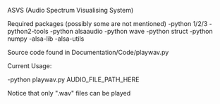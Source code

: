 ASVS (Audio Spectrum Visualising System)



Required packages (possibly some are not mentioned)
-python 1/2/3
-python2-tools
-python alsaaudio
-python wave
-python struct
-python numpy
-alsa-lib
-alsa-utils



Source code found in Documentation/Code/playwav.py



Current Usage:

-python playwav.py    AUDIO_FILE_PATH_HERE

Notice that only ".wav" files can be played

